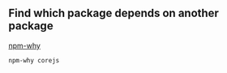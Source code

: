 ## Find which package depends on another package

[npm-why](https://www.npmjs.com/package/npm-why)

``` bash
npm-why corejs
```
